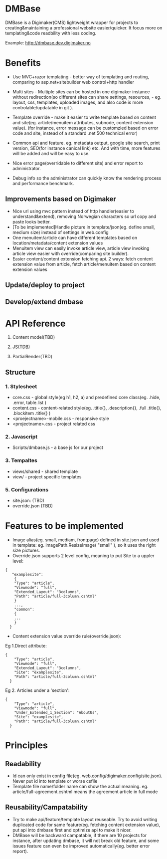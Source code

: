 DMBase
=============

DMBase is a Digimaker(CMS) lightweight wrapper for projects to creating&maintaining a professional website easier/quicker. It focus more on templating&code readbility with less coding.

Example: http://dmbase.dev.digimaker.no


Benefits
===========
- Use MVC+razor templating - better way of templating and routing, comparing to asp.net+sitebuilder web control+http handler

- Multi sites - Multiple sites can be hosted in one digimaker instance without redirection(so different sites can share settings, resources,  - eg. layout, css, templates, uploaded images, and also code is more controlable/updatable in git ).

- Template override - make it easier to write template based on content and site(eg. article/menuitem attributes, subnode, content extension value). (for instance, error message can be customzied based on error code and site, instead of a standard .net 500 technical error)

- Common api and feature. eg. metadata output, google site search, print version, SEO(for instance canical link) etc. And with time, more features will be added and will be easy to use.

- Nice error page(overridable to different site) and error report to administrator. 

- Debug info so the administrator can quickly know the rendering process and performance benchmark.

Improvements based on Digimaker
--------------------
- Nice url using mvc pattern instead of http handler(easier to understand&extend), removing Norwegian characters so url copy and paste looks better.
- [To be implemented]Handle picture in template/json(eg. define small, medium size) instead of settings in web.config
- One menuitem/article can have different templates based on location/metadata/content extension values
- Menuitem view can easily invoke article view, article view invoking article view easier with override(comparing site builder).
- Easier content/content extension fetching api. 2 ways: fetch content extension value from article, fetch article/menuitem based on content extension values

Update/deploy to project
----------------------

Develop/extend dmbase
-------------------



API Reference 
===========================
1) Content model(TBD)

2) JS(TDB)

3) PartialRender(TBD)



Structure
-----

 ### 1. Stylesheet
- core.css - global style(eg h1, h2, a) and predefined core class(eg. .hide, .error, table.list )
- content.css - content-related style(eg. .title{}, .description{}, .full .title{}, .blockitem .title{} )
- \<proejectname\>-mobile.css - responsive style
- \<projectname\>.css - project related css


### 2. Javascript
- Scripts/dmbase.js - a base js for our project

### 3. Tempaltes
- views/shared - shared template
- view/<projectname> - project specific templates


### 5. Configurations
 - site.json: (TBD)
 - override.json (TBD)




Features to be implemented
================
- Image alias(eg. small, mediam, frontpage) defined in site.json and used in template: eg. imagePath.ResizeImage( "small" ), so it uses the right size pictures.
- Override.json supports 2 level config, meaning to put Site to a uppler level: 
```
{
   "examplesite":
    {
    "Type": "article",
    "Viewmode": "full",
    "Extended_Layout": "3columns",
    "Path": "article/full-3column.cshtml"
    }
    ...,
    "common":
    {
    ...
    }
  }
```


- Content extension value override rule(override.json): 

Eg 1.Direct attribute:
```
{
    "Type": "article",
    "Viewmode": "full",
    "Extended_Layout": "3columns",
    "Site": "examplesite",
    "Path": "article/full-3column.cshtml"
  }
```

Eg 2. Articles under a 'section':
```
{
    "Type": "article",
    "Viewmode": "full",
    "Under_Extended_1_Section": "AboutUs",
    "Site": "examplesite",
    "Path": "article/full-3column.cshtml"
  }
```


Principles
==============
Readability
-------------
- Id can only exist in config file(eg. web.config/digimaker.config/site.json). Never put id into template or worse csfile
- Template file name/folder name can show the actual meaning. eg. article/full-agreement.cshtml means the agreement article in full mode

Reusability/Campatability
----------
- Try to make api/feature/template layout reuseable. Try to avoid writing duplicated code for same feature(eg. fetching content extension value), put api into dmbase first and optimize api to make it nicer.
- DMBase will be backward campatable, if there are 10 projects for instance, after updating dmbase, it will not break old feature, and some issues feature can even be improved automatically(eg. better error report).

